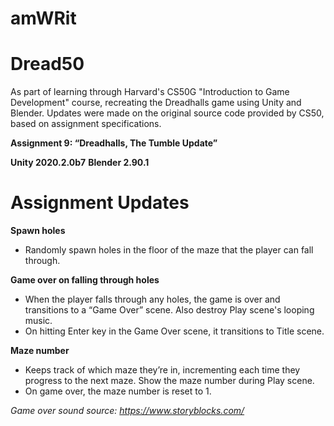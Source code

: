 # amWRit

# Dread50

As part of learning through Harvard's CS50G "Introduction to Game Development" course, recreating the Dreadhalls game using Unity and Blender.
Updates were made on the original source code provided by CS50, based on assignment specifications.

__Assignment 9: “Dreadhalls, The Tumble Update”__

__Unity 2020.2.0b7__
__Blender 2.90.1__

# Assignment Updates

__Spawn holes__
- Randomly spawn holes in the floor of the maze that the player can fall through.

__Game over on falling through holes__
- When the player falls through any holes, the game is over and transitions to a “Game Over” scene. Also destroy Play scene's looping music.
- On hitting Enter key in the Game Over scene, it transitions to Title scene.

__Maze number__
- Keeps track of which maze they’re in, incrementing each time they progress to the next maze. Show the maze number during Play scene.
- On game over, the maze number is reset to 1. 

_Game over sound source: https://www.storyblocks.com/_ 